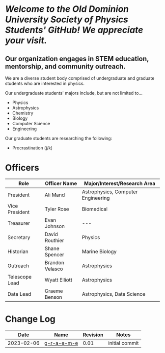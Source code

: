 # *Welcome to the Old Dominion University Society of Physics Students' GitHub! We appreciate your visit.*

## Our organization engages in STEM education, mentorship, and community outreach.

We are a diverse student body comprised of undergraduate and graduate students who are interested in physics.

Our undergraduate students' majors include, but are not limited to...
- Physics
- Astrophysics
- Chemistry
- Biology
- Computer Science
- Engineering

Our graduate students are researching the following:
- Procrastination (j/k)

# Officers
| Role | Officer Name | Major/Interest/Research Area |
|---|---|---|
| President | Ali Mand |Astrophysics, Computer Engineering|
| Vice President | Tyler Rose | Biomedical |
| Treasurer | Evan Johnson |---|
| Secretary | David Routhier | Physics
| Historian | Shane Spencer | Marine Biology |
| Outreach | Brandon Velasco | Astrophysics |
| Telescope Lead | Wyatt Elliott | Astrophysics |
| Data Lead | Graeme Benson | Astrophysics, Data Science |

# Change Log 
| Date | Name | Revision | Notes |
|---|---|---|---|
| 2023-02-06 | [g-r-a-e-m-e](https://github.com/g-r-a-e-m-e) | 0.01 | initial commit |
